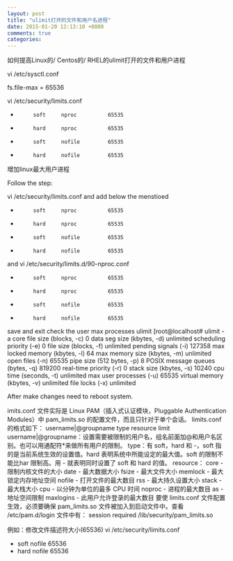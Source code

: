 ```yaml
---
layout: post
title: "ulimit打开的文件和用户名进程"
date: 2015-01-20 12:13:10 +0800
comments: true
categories: 
---
```


如何提高Linux的/ Centos的/ RHEL的ulimit打开的文件和用户进程
<!-- more -->
vi /etc/sysctl.conf 

fs.file-max = 65536

vi /etc/security/limits.conf

*          soft     nproc          65535
*          hard     nproc          65535
*          soft     nofile         65535
*          hard     nofile         65535

增加linux最大用户进程

Follow the step:

vi /etc/security/limits.conf  and add below the menstioed

*          soft     nproc          65535
*          hard     nproc          65535
*          soft     nofile         65535
*          hard     nofile         65535
and  vi /etc/security/limits.d/90-nproc.conf

*          soft     nproc          65535
*          hard     nproc          65535
*          soft     nofile         65535
*          hard     nofile         65535
save and exit check the user max processes ulimit 
[root@localhost# ulimit -a
core file size          (blocks, -c) 0
data seg size           (kbytes, -d) unlimited
scheduling priority             (-e) 0
file size               (blocks, -f) unlimited
pending signals                 (-i) 127358
max locked memory       (kbytes, -l) 64
max memory size         (kbytes, -m) unlimited
open files                      (-n) 65535
pipe size            (512 bytes, -p) 8
POSIX message queues     (bytes, -q) 819200
real-time priority              (-r) 0
stack size              (kbytes, -s) 10240
cpu time               (seconds, -t) unlimited
max user processes              (-u) 65535
virtual memory          (kbytes, -v) unlimited
file locks                      (-x) unlimited


After make changes need to reboot system.


imits.conf 文件实际是 Linux PAM（插入式认证模块，Pluggable Authentication Modules）中 pam_limits.so 的配置文件，而且只针对于单个会话。
limits.conf的格式如下：
username|@groupname type resource limit
username|@groupname：设置需要被限制的用户名，组名前面加@和用户名区别。也可以用通配符*来做所有用户的限制。
type：有 soft，hard 和 -，soft 指的是当前系统生效的设置值。hard 表明系统中所能设定的最大值。soft 的限制不能比har 限制高。用 - 就表明同时设置了 soft 和 hard 的值。
resource：
core - 限制内核文件的大小
date - 最大数据大小
fsize - 最大文件大小
memlock - 最大锁定内存地址空间
nofile - 打开文件的最大数目
rss - 最大持久设置大小
stack - 最大栈大小
cpu - 以分钟为单位的最多 CPU 时间
noproc - 进程的最大数目
as - 地址空间限制
maxlogins - 此用户允许登录的最大数目
要使 limits.conf 文件配置生效，必须要确保 pam_limits.so 文件被加入到启动文件中。查看 /etc/pam.d/login 文件中有：
session required /lib/security/pam_limits.so
 
例如：修改文件描述符大小(65536)
vi  /etc/security/limits.conf
 
*	soft    nofile  65536
*	hard    nofile  65536

